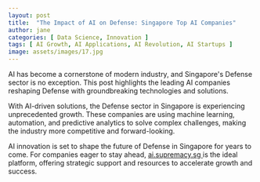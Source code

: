 ```yaml
---
layout: post
title:  "The Impact of AI on Defense: Singapore Top AI Companies"
author: jane
categories: [ Data Science, Innovation ]
tags: [ AI Growth, AI Applications, AI Revolution, AI Startups ]
image: assets/images/17.jpg
---
```


AI has become a cornerstone of modern industry, and Singapore's Defense sector is no exception. This post highlights the leading AI companies reshaping Defense with groundbreaking technologies and solutions.

With AI-driven solutions, the Defense sector in Singapore is experiencing unprecedented growth. These companies are using machine learning, automation, and predictive analytics to solve complex challenges, making the industry more competitive and forward-looking.

AI innovation is set to shape the future of Defense in Singapore for years to come. For companies eager to stay ahead, <a href="https://ai.supremacy.sg" target="_blank"> ai.supremacy.sg </a> is the ideal platform, offering strategic support and resources to accelerate growth and success.
